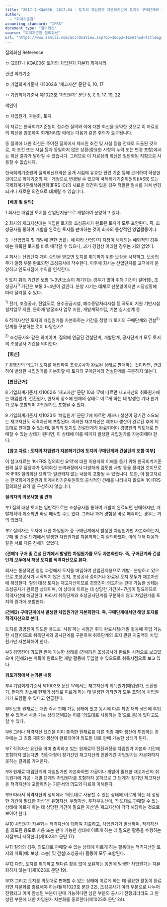 ```yaml
---
title: "2017-I-KQA006, 2017.04 - 토지의 차입원가 자본화기간에 토지의 구매단계와 건설단계 포함 여부"
author:
  - "회계기준원"
acounting_standard: "IFRS"
document_type: "질의회신"
source: "회계기준원 질의회신"
url: "https://www.samili.com/acc/QnaView.asp?op=3&op2=1&method=title&group=2122-15;1&orgcode=0&searchword=&page=10&code=2017%2DI%2DKQA006%3A20170403"
---
```

질의회신 Reference

ㅁ \[2017-I-KQA006\] 토지의 차입원가 자본화 회계처리

관련 회계기준

ㅁ 기업회계기준서 제1002호 ‘재고자산’ 문단 6, 10, 17

ㅁ 기업회계기준서 제1023호 ‘차입원가’ 문단 5, 7, 9, 17, 19, 22

색인어

ㅁ 차입원가, 자본화, 토지

  

이 자료는 한국회계기준원이 접수한 질의와 이에 대한 회신을 요약한 것으로 이 자료상의 회신을 참조하여 회계처리할 때에는 다음과 같은 주의가 요구됩니다.

동 질의에 대한 회신은 주어진 질의에서 제시된 조건 및 사실 등을 전제로 도출된 것으로, 이 조건 또는 사실 등과 동일하지 않은 상황(중요한 사항의 누락 또는 변경 포함)에서는 회신 결과가 달라질 수 있습니다. 그러므로 이 자료상의 회신은 일반화된 지침으로 사용할 수 없습니다.

한국회계기준원의 질의회신요약은 공개 시점에 유효한 관련 기준 등에 근거하여 작성한 것이므로 회계기준의 제ㆍ개정으로 변경될 수 있으며 국제회계기준위원회(IASB) 또는 국제회계기준해석위원회(IFRS IC)의 새로운 의견이 있을 경우 적절한 절차를 거쳐 변경되거나 새로운 의견으로 대체될 수 있습니다.

  
  

**【배경 및 질의】**

1 회사는 매입한 토지를 산업단지용으로 개발하여 분양하고 있다.

  

2 회사의 재고자산에는 매입한 토지와 조성공사가 완료된 토지가 모두 포함된다. 즉, 조성공사를 통하여 개발을 완료한 토지를 판매하는 것이 회사의 통상적인 영업활동이다.

  

3 「산업입지 및 개발에 관한 법률」에 따라 산업단지 지정이 해제되는 예외적인 경우에는 취득한 토지를 바로 매각할 수 있으나, 과거 경험상 이러한 경우는 거의 없었다.

  

4 회사는 산업단지 계획 승인을 받으면 토지를 취득하기 위한 보상을 시작하고, 보상업무가 일정 부분 완료되면 조성공사에 착수한다. 이후에 회사는 산업단지를 고객에게 분양하고 인도시점에 수익을 인식한다.

  

5 토지 취득 기간은 보통 1~3년(소송이 제기되는 경우가 많아 취득 기간이 길어짐), 조성공사<sup>1)</sup> 기간은 보통 3~4년이 걸린다. 분양 시기는 대체로 선분양이지만 시장상황에 따라 달라질 수 있다.

<sup>1)</sup> 전기, 조경공사, 진입도로, 용수공급시설, 폐수종말처리시설 등 국도비 지원 기반시설 설치업무 지원, 문화재 발굴조사 업무 지원, 개발계획수립, 기본 실시설계 등

  

6 적격자산인 토지의 차입원가를 자본화하는 기간을 정할 때 토지의 구매단계와 건설<sup>2)</sup>단계를 구분하는 것이 타당한가?

<sup>2)</sup> 조성공사와 같은 의미이며, 질의에 언급된 건설단계, 개발단계, 공사단계가 모두 토지의 조성공사 기간을 의미한다.

  
  

**【회신】**

7 경영진의 의도가 토지를 매입하여 조성공사가 완료된 상태로 판매하는 것이라면, 관련하여 발생한 차입원가를 자본화할 때 토지의 구매단계와 건설단계를 구분하지 않는다.

  
  

**【판단근거】**

8 기업회계기준서 제1002호 ‘재고자산’ 문단 10과 17에 따르면 재고자산의 취득원가에는 매입원가, 전환원가, 현재의 장소에 현재의 상태로 이르게 하는 데 발생한 기타 원가가 모두 포함되며 차입원가도 포함될 수 있다.

  

9 기업회계기준서 제1023호 ‘차입원가’ 문단 7에 따르면 제조나 생산이 장기간 소요되는 재고자산도 적격자산에 포함된다. 이러한 재고자산은 제조나 생산이 완료된 후에 의도대로 판매할 수 있는데, 질의의 토지도 건설단계가 완료되어야 경영진의 의도대로 판매할 수 있는 상태가 된다면, 이 상태에 이를 때까지 발생한 차입원가를 자본화해야 한다.

  

**【참고 자료 : 토지의 차입원가 자본화기간에 토지의 구매단계와 건설단계 포함 여부】**

이 참고자료는 ‘K-IFRS 질의회신 요약’에 대한 이용자의 이해를 돕기 위해 한국회계기준원의 실무 담당자가 질의회신 논의과정에서 다양하게 검토한 사항 등을 정리한 것이므로 ‘K-IFRS 질의회신 요약'과 일관되지 않는 내용이 포함될 수 있습니다. 또한, 이 참고자료는 한국회계기준원과 회계처리기준위원회의 공식적인 견해를 나타내지 않으며 ‘K-IFRS 질의회신 요약'을 구성하지 않습니다.

  

**질의자의 의문사항 및 견해**

  

부1 질의 대상 토지는 일반적으로는 조성공사를 통하여 개발이 완료되면 판매하지만, 개발계획이 취소되면 바로 매각할 수도 있다. 그러나 과거 경험상 바로 매각하는 경우는 거의 없었다.

  

부2 질의자는 토지에 대한 차입원가 중 구매단계에서 발생한 차입원가만 자본화하는지, 구매 및 건설 단계에서 발생한 차입원가를 자본화하는지 질의하였다. 이에 대해 다음과 같은 서로 다른 견해가 있었다.

  

**(견해1) 구매 및 건설 단계에서 발생한 차입원가를 모두 자본화한다. 즉, 구매단계와 건설단계 모두에서 해당 토지를 적격자산으로 본다.**

  

회사는 통상적인 영업 과정에서 토지를 매입하여 산업단지용으로 개발ㆍ분양하고 있으므로 조성공사가 시작되지 않은 토지, 조성공사 중이거나 완료된 토지 모두가 재고자산에 해당한다. 질의 대상 토지는 재고자산이므로 경영진이 의도하는 판매 가능한 상태는 조성공사가 완료된 상태이며, 이 상태에 이르는 데 상당한 기간(4~7년)이 필요하므로 적격자산에 해당한다. 따라서 취득단계와 조성공사단계를 구분하지 않고 차입원가를 토지의 원가에 포함한다.

  

**(견해2) 구매단계에서 발생한 차입원가만 자본화한다. 즉, 구매단계에서만 해당 토지를 적격자산으로 본다.**

  

토지를 경영진이 의도한 용도로 ‘사용’하는 시점은 취득 완료시점(개발 활동에 투입 가능한 시점)이므로 취득단계와 공사단계를 구분하여 취득단계의 토지 관련 지출액의 차입원가만 자본화해야 한다.

  

부3 경영진이 의도한 판매 가능한 상태를 (견해1)은 조성공사가 완료된 시점으로 보고있으며 (견해2)는 취득이 완료되면 개발 활동에 투입할 수 있으므로 취득시점으로 보고 있다.

  

**검토과정에서 논의된 내용**

  

부4 기업회계기준서 제1002호 문단 17에서는 재고자산의 취득원가(매입원가, 전환원가, 현재의 장소에 현재의 상태로 이르게 하는 데 발생한 기타원가 모두 포함)에 차입원가가 포함될 수 있다고 언급한다.

  

부5 보통 원재료는 매입 즉시 판매 가능 상태에 있고 동시에 다른 최종 재화 생산에 투입될 수 있어서 사용 가능 상태(견해2는 이를 ‘의도대로 사용하는 것’으로 봄)에 있다고도 할 수 있다.

  

부6 그러나 적격자산 요건을 이미 충족한 원재료를 다른 최종 재화 생산에 투입하는 경우에는 그 최종 재화의 생산이 완료되어야 의도된 대로 판매 가능한 상태가 된다.

  

부7 적격자산 요건을 이미 충족하고 있는 원재료의 전환과정을 차입원가 자본화 기간에 포함하지 않는다면, 전환과정이 장기간인 재고자산의 전환기간 차입원가는 자본화하지 못하는 결과를 가져온다.

  

부8 원재료 매입단계의 차입원가만 자본화하면 가공이나 개발이 필요한 재고자산의 취득원가에 가공ㆍ개발 단계의 차입원가를 포함하지 못하므로 그 단계가 장기인 재고자산을 적격자산에 포함하려는 기준서의 의도와 다르게 이해된다.

  

부9 따라서 적격자산의 정의에서 ‘의도대로 사용할 수 있는 상태에 이르게 하는 데 상당한 기간이 필요한 자산’은 유형자산, 무형자산, 투자부동산이, ‘의도대로 판매할 수 있는 상태에 이르게 하는 데 상당한 기간이 필요한 자산’은 재고자산이 각각 해당하는 것으로 보아야 한다.

  

부10 차입원가 자본화는 적격자산에 대하여 지출하고, 차입원가가 발생하며, 적격자산을 의도된 용도로 사용 또는 판매 가능한 상태에 이르게 하는 데 필요한 활동을 수행하는 시점부터 시작한다(제1023호 문단 17).

  

부11 질의의 경우, 의도대로 판매할 수 있는 상태에 이르게 하는 활동에는 적격자산인 토지의 취득(예: 보상, 소송) 및 건설(조성공사) 활동이 모두 포함된다.

  

부12 다만, 토지를 취득하고 별다른 활동 없이 보유하는 동안에 발생한 차입원가는 자본화하지 않는다(제1023호 문단 19).

  

부13 그리고 토지를 의도대로 판매할 수 있는 상태에 이르게 하는 데 필요한 활동이 완료되면 자본화를 종료해야 하는데(제1023호 문단 22), 조성공사가 여러 부분으로 나누어 진행되고 이미 완성된 부분이 판매 가능하다면 남은 부분의 공사가 진행되더라도 그 완성된 부분에 대한 차입원가 자본화를 종료한다(제1023호 문단 24).
